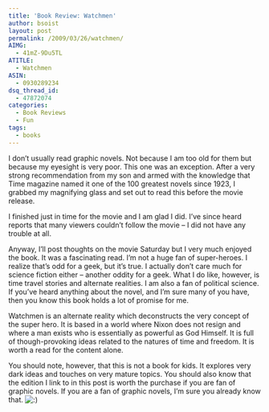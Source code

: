```yaml
---
title: 'Book Review: Watchmen'
author: bsoist
layout: post
permalink: /2009/03/26/watchmen/
AIMG:
  - 41mZ-9Du5TL
ATITLE:
  - Watchmen
ASIN:
  - 0930289234
dsq_thread_id:
  - 47872074
categories:
  - Book Reviews
  - Fun
tags:
  - books
---
```

I don&#8217;t usually read graphic novels. Not because I am too old for them but because my eyesight is very poor. This one was an exception. After a very strong recommendation from my son and armed with the knowledge that Time magazine named it one of the 100 greatest novels since 1923, I grabbed my magnifying glass and set out to read this before the movie release.

I finished just in time for the movie and I am glad I did. I&#8217;ve since heard reports that many viewers couldn&#8217;t follow the movie &#8211; I did not have any trouble at all.

Anyway, I&#8217;ll post thoughts on the movie Saturday but I very much enjoyed the book. It was a fascinating read. I&#8217;m not a huge fan of super-heroes. I realize that&#8217;s odd for a geek, but it&#8217;s true. I actually don&#8217;t care much for science fiction either &#8211; another oddity for a geek. What I do like, however, is time travel stories and alternate realities. I am also a fan of political science. If you&#8217;ve heard anything about the novel, and I&#8217;m sure many of you have, then you know this book holds a lot of promise for me.

Watchmen is an alternate reality which deconstructs the very concept of the super hero. It is based in a world where Nixon does not resign and where a man exists who is essentially as powerful as God Himself. It is full of though-provoking ideas related to the natures of time and freedom. It is worth a read for the content alone.

You should note, however, that this is not a book for kids. It explores very dark ideas and touches on very mature topics. You should also know that the edition I link to in this post is worth the purchase if you are fan of graphic novels. If you are a fan of graphic novels, I&#8217;m sure you already know that. <img src='http://archive.whsjr.soistmann.com/oped/wp-includes/images/smilies/icon_smile.gif' alt=':)' class='wp-smiley' />
